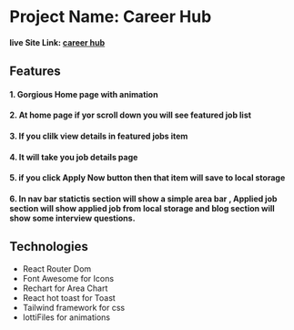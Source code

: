 # Project Name: Career Hub
#### live Site Link: [career hub](https://careerhub-react-router-tailwind.netlify.app/)

## Features 

#### 1. Gorgious Home page with animation
#### 2. At home page if yor scroll down you will see featured job list
#### 3. If you clilk view details in featured jobs item
#### 4. It will take you job details page
#### 5. if you click Apply Now button then that item will save to local storage
#### 6. In nav bar statictis section will show a simple area bar , Applied job section will show applied job from local storage and blog section will show some interview questions. 

## Technologies

* React Router Dom
* Font Awesome for Icons
* Rechart for Area Chart
* React hot toast for Toast
* Tailwind framework for css
* lottiFiles for animations